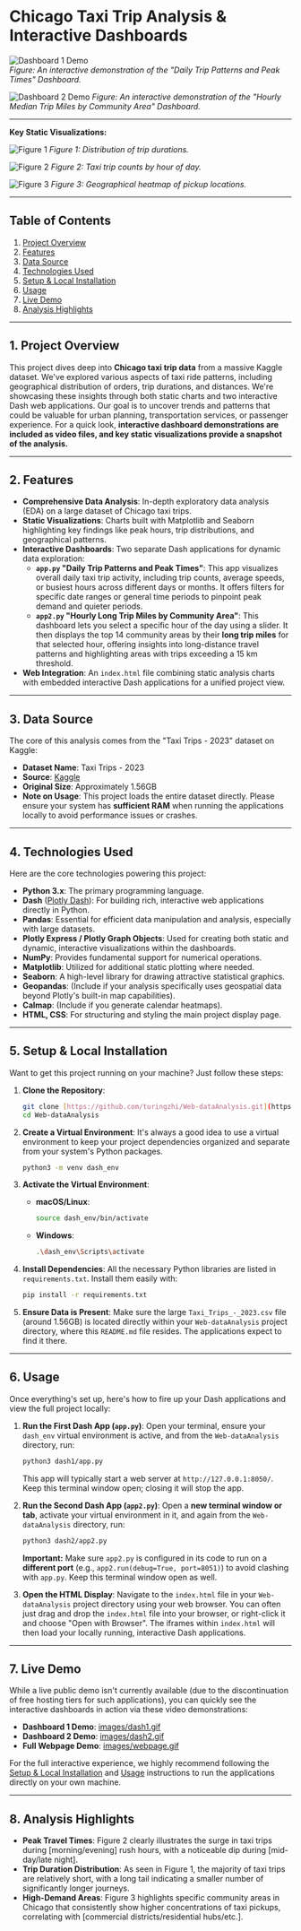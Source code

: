 # Chicago Taxi Trip Analysis & Interactive Dashboards

![Dashboard 1 Demo](./images/dash1.gif)  
*Figure: An interactive demonstration of the "Daily Trip Patterns and Peak Times" Dashboard.*

![Dashboard 2 Demo](./images/dash2.gif)
*Figure: An interactive demonstration of the "Hourly Median Trip Miles by Community Area" Dashboard.*

---

**Key Static Visualizations:**

  ![Figure 1](images/fig1.jpg)
  *Figure 1: Distribution of trip durations.*

  ![Figure 2](images/fig2.jpg)
  *Figure 2: Taxi trip counts by hour of day.*

  ![Figure 3](images/fig3.jpg)
  *Figure 3: Geographical heatmap of pickup locations.*

---

## Table of Contents

  1.  [Project Overview](#project-overview)
  2.  [Features](#features)
  3.  [Data Source](#data-source)
  4.  [Technologies Used](#technologies-used)
  5.  [Setup & Local Installation](#setup--local-installation)
  6.  [Usage](#usage)
  7.  [Live Demo](#live-demo)
  8.  [Analysis Highlights](#analysis-highlights)

---

## 1. Project Overview

  This project dives deep into **Chicago taxi trip data** from a massive Kaggle dataset. We've explored various aspects of taxi ride patterns, including geographical distribution of orders, trip durations, and distances. We're showcasing these insights through both static charts and two interactive Dash web applications. Our goal is to uncover trends and patterns that could be valuable for urban planning, transportation services, or passenger experience. For a quick look, **interactive dashboard demonstrations are included as video files, and key static visualizations provide a snapshot of the analysis.**

---

## 2. Features

  * **Comprehensive Data Analysis**: In-depth exploratory data analysis (EDA) on a large dataset of Chicago taxi trips.
  * **Static Visualizations**: Charts built with Matplotlib and Seaborn highlighting key findings like peak hours, trip distributions, and geographical patterns.
  * **Interactive Dashboards**: Two separate Dash applications for dynamic data exploration:
    * **`app.py` "Daily Trip Patterns and Peak Times"**: This app visualizes overall daily taxi trip activity, including trip counts, average speeds, or busiest hours across different days or months. It offers filters for specific date ranges or general time periods to pinpoint peak demand and quieter periods.
    * **`app2.py` "Hourly Long Trip Miles by Community Area"**: This dashboard lets you select a specific hour of the day using a slider. It then displays the top 14 community areas by their **long trip miles** for that selected hour, offering insights into long-distance travel patterns and highlighting areas with trips exceeding a 15 km threshold.
  * **Web Integration**: An `index.html` file combining static analysis charts with embedded interactive Dash applications for a unified project view.

---

## 3. Data Source

  The core of this analysis comes from the "Taxi Trips - 2023" dataset on Kaggle:

  * **Dataset Name**: Taxi Trips - 2023
  * **Source**: [Kaggle](https://www.kaggle.com/datasets/mexwell/taxi-trips-2023?select=Taxi_Trips_-_2023.csv)
  * **Original Size**: Approximately 1.56GB
  * **Note on Usage**: This project loads the entire dataset directly. Please ensure your system has **sufficient RAM** when running the applications locally to avoid performance issues or crashes.

---


## 4. Technologies Used

Here are the core technologies powering this project:

* **Python 3.x**: The primary programming language.  
* **Dash** ([Plotly Dash](https://dash.plotly.com/)): For building rich, interactive web applications directly in Python.  
* **Pandas**: Essential for efficient data manipulation and analysis, especially with large datasets.  
* **Plotly Express / Plotly Graph Objects**: Used for creating both static and dynamic, interactive visualizations within the dashboards.  
* **NumPy**: Provides fundamental support for numerical operations.  
* **Matplotlib**: Utilized for additional static plotting where needed.  
* **Seaborn**: A high-level library for drawing attractive statistical graphics.  
* **Geopandas**: (Include if your analysis specifically uses geospatial data beyond Plotly's built-in map capabilities).  
* **Calmap**: (Include if you generate calendar heatmaps).  
* **HTML, CSS**: For structuring and styling the main project display page.

---

## 5. Setup & Local Installation

Want to get this project running on your machine? Just follow these steps:

1. **Clone the Repository**:

   ```bash
   git clone [https://github.com/turingzhi/Web-dataAnalysis.git](https://github.com/turingzhi/Web-dataAnalysis.git)
   cd Web-dataAnalysis
   ```

2. **Create a Virtual Environment**:
   It's always a good idea to use a virtual environment to keep your project dependencies organized and separate from your system's Python packages.

   ```bash
   python3 -m venv dash_env
   ```

3. **Activate the Virtual Environment**:

   * **macOS/Linux**:

     ```bash
     source dash_env/bin/activate
     ```

   * **Windows**:

     ```bash
     .\dash_env\Scripts\activate
     ```

4. **Install Dependencies**:
   All the necessary Python libraries are listed in `requirements.txt`. Install them easily with:

   ```bash
   pip install -r requirements.txt
   ```

5. **Ensure Data is Present**:
   Make sure the large `Taxi_Trips_-_2023.csv` file (around 1.56GB) is located directly within your `Web-dataAnalysis` project directory, where this `README.md` file resides. The applications expect to find it there.

---

## 6. Usage

Once everything's set up, here's how to fire up your Dash applications and view the full project locally:

1. **Run the First Dash App (`app.py`)**:
   Open your terminal, ensure your `dash_env` virtual environment is active, and from the `Web-dataAnalysis` directory, run:

   ```bash
   python3 dash1/app.py
   ```

   This app will typically start a web server at `http://127.0.0.1:8050/`. Keep this terminal window open; closing it will stop the app.

2. **Run the Second Dash App (`app2.py`)**:
   Open a **new terminal window or tab**, activate your virtual environment in it, and again from the `Web-dataAnalysis` directory, run:

   ```bash
   python3 dash2/app2.py
   ```

   **Important:** Make sure `app2.py` is configured in its code to run on a **different port** (e.g., `app2.run(debug=True, port=8051)`) to avoid clashing with `app.py`. Keep this terminal window open as well.

3. **Open the HTML Display**:
   Navigate to the `index.html` file in your `Web-dataAnalysis` project directory using your web browser. You can often just drag and drop the `index.html` file into your browser, or right-click it and choose "Open with Browser". The iframes within `index.html` will then load your locally running, interactive Dash applications.

---

## 7. Live Demo

While a live public demo isn't currently available (due to the discontinuation of free hosting tiers for such applications), you can quickly see the interactive dashboards in action via these video demonstrations:

* **Dashboard 1 Demo**: [images/dash1.gif](images/dash1.gif)  
* **Dashboard 2 Demo**: [images/dash2.gif](images/dash2.gif)  
* **Full Webpage Demo**: [images/webpage.gif](images/webpage.gif)  

For the full interactive experience, we highly recommend following the [Setup & Local Installation](#6-setup--local-installation) and [Usage](#7-usage) instructions to run the applications directly on your own machine.

---

## 8. Analysis Highlights

* **Peak Travel Times**: Figure 2 clearly illustrates the surge in taxi trips during [morning/evening] rush hours, with a noticeable dip during [mid-day/late night].  
* **Trip Duration Distribution**: As seen in Figure 1, the majority of taxi trips are relatively short, with a long tail indicating a smaller number of significantly longer journeys.  
* **High-Demand Areas**: Figure 3 highlights specific community areas in Chicago that consistently show higher concentrations of taxi pickups, correlating with [commercial districts/residential hubs/etc.].
